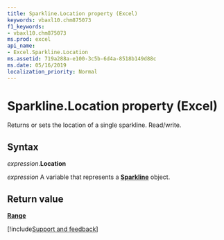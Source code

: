 ```yaml
---
title: Sparkline.Location property (Excel)
keywords: vbaxl10.chm875073
f1_keywords:
- vbaxl10.chm875073
ms.prod: excel
api_name:
- Excel.Sparkline.Location
ms.assetid: 719a288a-e100-3c5b-6d4a-8518b149d88c
ms.date: 05/16/2019
localization_priority: Normal
---
```



# Sparkline.Location property (Excel)

Returns or sets the location of a single sparkline. Read/write.


## Syntax

_expression_.**Location** 

_expression_ A variable that represents a **[Sparkline](Excel.Sparkline.md)** object.


## Return value

**[Range](Excel.Range(object).md)**




[!include[Support and feedback](~/includes/feedback-boilerplate.md)]